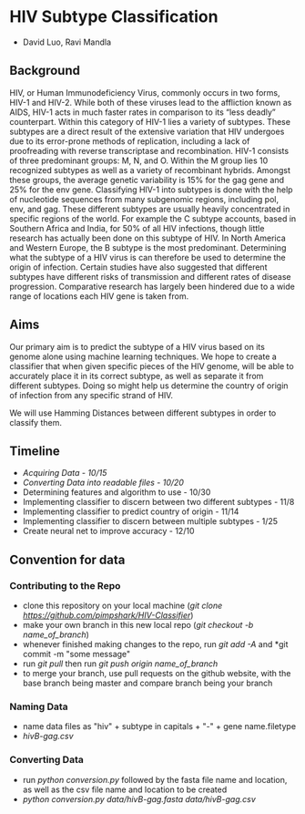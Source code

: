 # HIV Subtype Classification 
- David Luo, Ravi Mandla

## Background
HIV, or Human Immunodeficiency Virus, commonly occurs in two forms, HIV-1 and HIV-2. While both of these viruses lead to the affliction known as AIDS, HIV-1 acts in much faster rates in comparison to its “less deadly” counterpart. Within this category of HIV-1 lies a variety of subtypes. These subtypes are a direct result of the extensive variation that HIV undergoes due to its error-prone methods of replication, including a lack of proofreading with reverse transcriptase and recombination. HIV-1 consists of three predominant groups: M, N, and O. Within the M group lies 10 recognized subtypes as well as a variety of recombinant hybrids. Amongst these groups, the average genetic variability is 15% for the gag gene and 25% for the env gene. 
Classifying HIV-1 into subtypes is done with the help of nucleotide sequences from many subgenomic regions, including pol, env, and gag. 
These different subtypes are usually heavily concentrated in specific regions of the world. For example the C subtype accounts, based in Southern Africa and India, for 50% of all HIV infections, though little research has actually been done on this subtype of HIV. In North America and Western Europe, the B subtype is the most predominant. Determining what the subtype of a HIV virus is can therefore be used to determine the origin of infection.
Certain studies have also suggested that different subtypes have different risks of transmission and different rates of disease progression. Comparative research has largely been hindered due to a wide range of locations each HIV gene is taken from. 

## Aims
Our primary aim is to predict the subtype of a HIV virus based on its genome alone using machine learning techniques. We hope to create a classifier that when given specific pieces of the HIV genome, will be able to accurately place it in its correct subtype, as well as separate it from different subtypes. Doing so might help us determine the country of origin of infection from any specific strand of HIV. 

We will use Hamming Distances between different subtypes in order to classify them. 

## Timeline
- *Acquiring Data - 10/15*
- *Converting Data into readable files - 10/20*
- Determining features and algorithm to use - 10/30
- Implementing classifier to discern between two different subtypes - 11/8
- Implementing classifier to predict country of origin - 11/14
- Implementing classifier to discern between multiple subtypes - 1/25
- Create neural net to improve accuracy - 12/10

## Convention for data
### Contributing to the Repo
- clone this repository on your local machine (*git clone https://github.com/pimpshark/HIV-Classifier*)
- make your own branch in this new local repo (*git checkout -b name_of_branch*)
- whenever finished making changes to the repo, run *git add -A* and *git commit -m "some message" 
- run *git pull* then run *git push origin name_of_branch*
- to merge your branch, use pull requests on the github website, with the base branch being master and compare branch being your branch
### Naming Data
- name data files as "hiv" + subtype in capitals + "-" + gene name.filetype
- *hivB-gag.csv*
### Converting Data
- run *python conversion.py* followed by the fasta file name and location, as well as the csv file name and location to be created
- *python conversion.py data/hivB-gag.fasta data/hivB-gag.csv*
